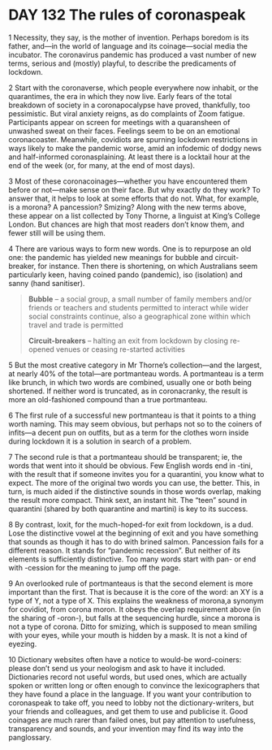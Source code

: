 # DAY 132 The rules of coronaspeak
1 Necessity, they say, is the mother of invention. Perhaps boredom is its father, and—in the world of language and its coinage—social media the incubator. The coronavirus pandemic has produced a vast number of new terms, serious and (mostly) playful, to describe the predicaments of lockdown.

2 Start with the coronaverse, which people everywhere now inhabit, or the quarantimes, the era in which they now live. Early fears of the total breakdown of society in a coronapocalypse have proved, thankfully, too pessimistic. But viral anxiety reigns, as do complaints of Zoom fatigue. Participants appear on screen for meetings with a quaransheen of unwashed sweat on their faces. Feelings seem to be on an emotional coronacoaster. Meanwhile, covidiots are spurning lockdown restrictions in ways likely to make the pandemic worse, amid an infodemic of dodgy news and half-informed coronasplaining. At least there is a locktail hour at the end of the week (or, for many, at the end of most days).

3 Most of these coronacoinages—whether you have encountered them before or not—make sense on their face. But why exactly do they work? To answer that, it helps to look at some efforts that do not. What, for example, is a morona? A pancession? Smizing? Along with the new terms above, these appear on a list collected by Tony Thorne, a linguist at King’s College London. But chances are high that most readers don’t know them, and fewer still will be using them.

4 There are various ways to form new words. One is to repurpose an old one: the pandemic has yielded new meanings for bubble and circuit-breaker, for instance. Then there is shortening, on which Australians seem particularly keen, having coined pando (pandemic), iso (isolation) and sanny (hand sanitiser).

> **Bubble** – a social group, a small number of family members and/or friends or teachers and students permitted to interact while wider social constraints continue, also a geographical zone within which travel and trade is permitted
>
> **Circuit-breakers** – halting an exit from lockdown by closing re-opened venues or ceasing re-started activities
>

5 But the most creative category in Mr Thorne’s collection—and the largest, at nearly 40% of the total—are portmanteau words. A portmanteau is a term like brunch, in which two words are combined, usually one or both being shortened. If neither word is truncated, as in coronacranky, the result is more an old-fashioned compound than a true portmanteau.

6 The first rule of a successful new portmanteau is that it points to a thing worth naming. This may seem obvious, but perhaps not so to the coiners of infits—a decent pun on outfits, but as a term for the clothes worn inside during lockdown it is a solution in search of a problem.

7 The second rule is that a portmanteau should be transparent; ie, the words that went into it should be obvious. Few English words end in -tini, with the result that if someone invites you for a quarantini, you know what to expect. The more of the original two words you can use, the better. This, in turn, is much aided if the distinctive sounds in those words overlap, making the result more compact. Think sext, an instant hit. The “teen” sound in quarantini (shared by both quarantine and martini) is key to its success.

8 By contrast, loxit, for the much-hoped-for exit from lockdown, is a dud. Lose the distinctive vowel at the beginning of exit and you have something that sounds as though it has to do with brined salmon. Pancession fails for a different reason. It stands for “pandemic recession”. But neither of its elements is sufficiently distinctive. Too many words start with pan- or end with -cession for the meaning to jump off the page.

9 An overlooked rule of portmanteaus is that the second element is more important than the first. That is because it is the core of the word: an XY is a type of Y, not a type of X. This explains the weakness of morona,a synonym for covidiot, from corona moron. It obeys the overlap requirement above (in the sharing of -oron-), but falls at the sequencing hurdle, since a morona is not a type of corona. Ditto for smizing, which is supposed to mean smiling with your eyes, while your mouth is hidden by a mask. It is not a kind of eyezing.

10 Dictionary websites often have a notice to would-be word-coiners: please don’t send us your neologism and ask to have it included. Dictionaries record not useful words, but used ones, which are actually spoken or written long or often enough to convince the lexicographers that they have found a place in the language. If you want your contribution to coronaspeak to take off, you need to lobby not the dictionary-writers, but your friends and colleagues, and get them to use and publicise it. Good coinages are much rarer than failed ones, but pay attention to usefulness, transparency and sounds, and your invention may find its way into the panglossary.

